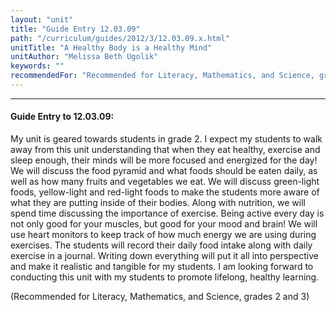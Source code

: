 ```yaml
---
layout: "unit"
title: "Guide Entry 12.03.09"
path: "/curriculum/guides/2012/3/12.03.09.x.html"
unitTitle: "A Healthy Body is a Healthy Mind"
unitAuthor: "Melissa Beth Ugolik"
keywords: ""
recommendedFor: "Recommended for Literacy, Mathematics, and Science, grades 2 and 3"
---
```

<body>
<hr/>
 <h4>
  Guide Entry to 12.03.09:
 </h4>
 <p>
  My unit is geared towards students in grade 2. I expect my students to walk away from this unit understanding that when they eat healthy, exercise and sleep enough, their minds will be more focused and energized for the day! We will discuss the food pyramid and what foods should be eaten daily, as well as how many fruits and vegetables we eat. We will discuss green-light foods, yellow-light and red-light foods to make the students more aware of what they are putting inside of their bodies. Along with nutrition, we will spend time discussing the importance of exercise. Being active every day is not only good for your muscles, but good for your mood and brain! We will use heart monitors to keep track of how much energy we are using during exercises. The students will record their daily food intake along with daily exercise in a journal. Writing down everything will put it all into perspective and make it realistic and tangible for my students. I am looking forward to conducting this unit with my students to promote lifelong, healthy learning.
 </p>
<p>
  (Recommended for Literacy, Mathematics, and Science, grades 2 and 3)
 </p>


</body>